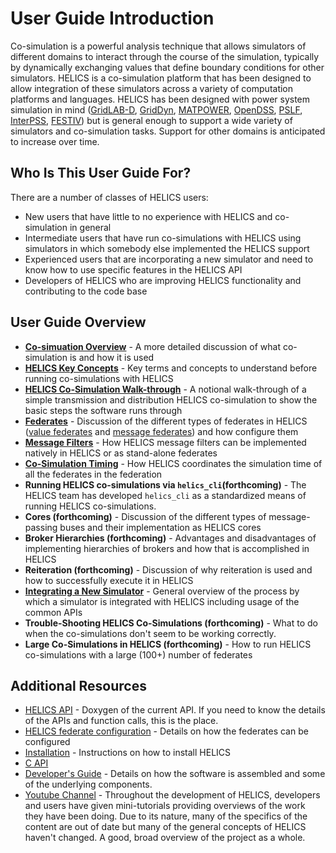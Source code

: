 # User Guide Introduction #


Co-simulation is a powerful analysis technique that allows simulators of different domains to interact through the course of the simulation, typically by dynamically exchanging values that define boundary conditions for other simulators. HELICS is a co-simulation platform that has been designed to allow integration of these simulators across a variety of computation platforms and languages. HELICS has been designed with power system simulation in mind ([GridLAB-D](https://github.com/gridlab-d/gridlab-d), [GridDyn](https://github.com/LLNL/GridDyn), [MATPOWER](https://github.com/GMLC-TDC/MATPOWER-wrapper), [OpenDSS](https://sourceforge.net/projects/electricdss/), [PSLF](https://github.com/GMLC-TDC/PSLF-wrapper), [InterPSS](https://github.com/InterPSS-Project/ipss-common), [FESTIV](https://www.nrel.gov/grid/festiv-model.html)) but is general enough to support a wide variety of simulators and co-simulation tasks. Support for other domains is anticipated to increase over time.

## Who Is This User Guide For? ##
There are a number of classes of HELICS users:

* New users that have little to no experience with HELICS and co-simulation in general
* Intermediate users that have run co-simulations with HELICS using simulators in which somebody else implemented the HELICS support
* Experienced users that are incorporating a new simulator and need to know how to use specific features in the HELICS API
* Developers of HELICS who are improving HELICS functionality and contributing to the code base


## User Guide Overview ##
* [**Co-simuation Overview**](./co-simulation_overview.md) - A more detailed discussion of what co-simulation is and how it is used
* [**HELICS Key Concepts**](./helics_key_concepts) - Key terms and concepts to understand before running co-simulations with HELICS
* [**HELICS Co-Simulation Walk-through**](./helics_co-sim_sequence.md) - A notional walk-through of a simple transmission and distribution HELICS co-simulation to show the basic steps the software runs through
* [**Federates**](./federates.md) - Discussion of the different types of federates in HELICS ([value federates](./value_federates.md) and [message federates](./message_federates.md)) and how configure them
* [**Message Filters**](./filters) - How HELICS message filters can be implemented natively in HELICS or as stand-alone federates
* [**Co-Simulation Timing**](./timing.md) - How HELICS coordinates the simulation time of all the federates in the federation
* **Running HELICS co-simulations via `helics_cli`(forthcoming)** - The HELICS team has developed `helics_cli` as a standardized means of running HELICS co-simulations.
* **Cores (forthcoming)** - Discussion of the different types of message-passing buses and their implementation as HELICS cores
* **Broker Hierarchies (forthcoming)** - Advantages and disadvantages of implementing hierarchies of brokers and how that is accomplished in HELICS
* **Reiteration (forthcoming)** - Discussion of why reiteration is used and how to successfully execute it in HELICS
* [**Integrating a New Simulator**](./simulator_integration.md) - General overview of the process by which a simulator is integrated with HELICS including usage of the common APIs
*  **Trouble-Shooting HELICS Co-Simulations (forthcoming)** - What to do when the co-simulations don't seem to be working correctly.
* **Large Co-Simulations in HELICS (forthcoming)** - How to run HELICS co-simulations with a large (100+) number of federates

## Additional Resources ##
* [HELICS API](https://helics.readthedocs.io/en/latest/doxygen/) - Doxygen of the current API. If you need to know the details of the APIs and function calls, this is the place.
* [HELICS federate configuration](https://helics.readthedocs.io/en/latest/developer-guide/index.html) - Details on how the federates can be configured
* [Installation](https://helics.readthedocs.io/en/latest//installation/index.html) -  Instructions on how to install HELICS
* [C API](https://helics.readthedocs.io/en/latest/c-api-reference/index.html)
* [Developer's Guide](https://helics.readthedocs.io/en/latest/developer-guide/index.html) - Details on how the software is assembled and some of the underlying components.
* [Youtube Channel](https://www.youtube.com/channel/UCPa81c4BVXEYXt2EShTzbcg/featured) - Throughout the development of HELICS, developers and users have given mini-tutorials providing overviews of the work they have been doing. Due to its nature, many of the specifics of the content are out of date but many of the general concepts of HELICS haven't changed. A good, broad overview of the project as a whole.
